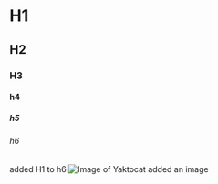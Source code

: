# H1
## H2
### H3
#### h4
##### h5
###### h6
added H1 to h6
![Image of Yaktocat](https://octodex.github.com/images/yaktocat.png)
added an image
